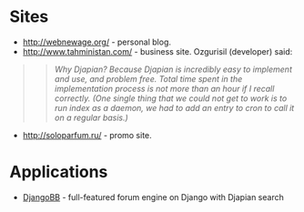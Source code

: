 # Sites #

  * http://webnewage.org/ - personal blog.
  * http://www.tahministan.com/ - business site. Ozgurisil (developer) said:
> > _Why Djapian? Because Djapian is incredibly easy to implement and use, and problem free. Total time spent in the implementation process is not more than an hour if I recall correctly. (One single thing that we could not get to work is to run index as a daemon, we had to add an entry to cron to call it on a regular basis.)_
  * http://soloparfum.ru/ - promo site.

# Applications #

  * [DjangoBB](http://djangobb.org/) - full-featured forum engine on Django with Djapian search